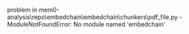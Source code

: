 problem in mem0-analysis\repo\embedchain\embedchain\chunkers\pdf_file.py - ModuleNotFoundError: No module named 'embedchain'
